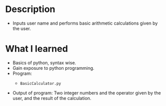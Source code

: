 # Description
* Inputs user name and performs basic arithmetic calculations given by the user.
# What I learned
* Basics of python, syntax wise.
* Gain exposure to python programming.
* Program:
  *     BasicCalculator.py
* Output of program: Two integer numbers and the operator given by the user, and the result of the calculation.
